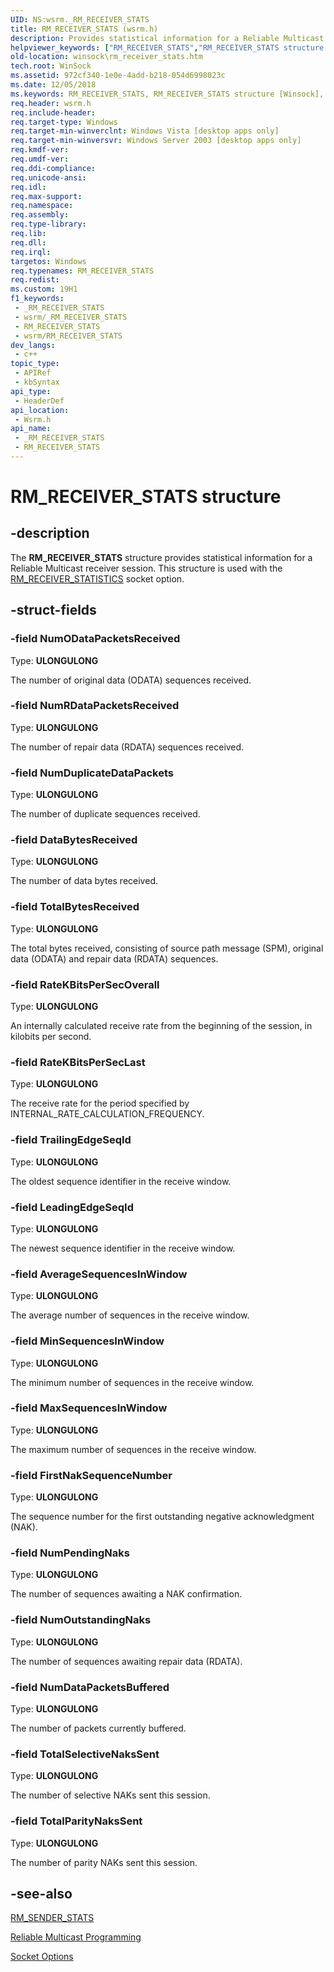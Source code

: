 ```yaml
---
UID: NS:wsrm._RM_RECEIVER_STATS
title: RM_RECEIVER_STATS (wsrm.h)
description: Provides statistical information for a Reliable Multicast receiver session. This structure is used with the RM_RECEIVER_STATISTICS socket option.
helpviewer_keywords: ["RM_RECEIVER_STATS","RM_RECEIVER_STATS structure [Winsock]","winsock.rm_receiver_stats","wsrm/RM_RECEIVER_STATS"]
old-location: winsock\rm_receiver_stats.htm
tech.root: WinSock
ms.assetid: 972cf340-1e0e-4add-b218-054d6998023c
ms.date: 12/05/2018
ms.keywords: RM_RECEIVER_STATS, RM_RECEIVER_STATS structure [Winsock], winsock.rm_receiver_stats, wsrm/RM_RECEIVER_STATS
req.header: wsrm.h
req.include-header: 
req.target-type: Windows
req.target-min-winverclnt: Windows Vista [desktop apps only]
req.target-min-winversvr: Windows Server 2003 [desktop apps only]
req.kmdf-ver: 
req.umdf-ver: 
req.ddi-compliance: 
req.unicode-ansi: 
req.idl: 
req.max-support: 
req.namespace: 
req.assembly: 
req.type-library: 
req.lib: 
req.dll: 
req.irql: 
targetos: Windows
req.typenames: RM_RECEIVER_STATS
req.redist: 
ms.custom: 19H1
f1_keywords:
 - _RM_RECEIVER_STATS
 - wsrm/_RM_RECEIVER_STATS
 - RM_RECEIVER_STATS
 - wsrm/RM_RECEIVER_STATS
dev_langs:
 - c++
topic_type:
 - APIRef
 - kbSyntax
api_type:
 - HeaderDef
api_location:
 - Wsrm.h
api_name:
 - _RM_RECEIVER_STATS
 - RM_RECEIVER_STATS
---
```


# RM_RECEIVER_STATS structure


## -description

The <b>RM_RECEIVER_STATS</b> structure provides statistical information for a Reliable Multicast receiver session. This structure is used with the <a href="/windows/desktop/WinSock/socket-options">RM_RECEIVER_STATISTICS</a> socket option.

## -struct-fields

### -field NumODataPacketsReceived

Type: <b>ULONGULONG</b>

The number of original data (ODATA) sequences received.

### -field NumRDataPacketsReceived

Type: <b>ULONGULONG</b>

The number of repair data (RDATA) sequences received.

### -field NumDuplicateDataPackets

Type: <b>ULONGULONG</b>

The number of duplicate sequences received.

### -field DataBytesReceived

Type: <b>ULONGULONG</b>

The number of data bytes  received.

### -field TotalBytesReceived

Type: <b>ULONGULONG</b>

The total bytes  received, consisting of source path message (SPM), original data (ODATA) and repair data (RDATA) sequences.

### -field RateKBitsPerSecOverall

Type: <b>ULONGULONG</b>

An internally calculated receive rate from the beginning of the session, in kilobits per second.

### -field RateKBitsPerSecLast

Type: <b>ULONGULONG</b>

The receive rate for the period specified by INTERNAL_RATE_CALCULATION_FREQUENCY.

### -field TrailingEdgeSeqId

Type: <b>ULONGULONG</b>

The oldest sequence identifier in the receive window.

### -field LeadingEdgeSeqId

Type: <b>ULONGULONG</b>

The newest sequence identifier in the receive window.

### -field AverageSequencesInWindow

Type: <b>ULONGULONG</b>

The average number of sequences in the receive window.

### -field MinSequencesInWindow

Type: <b>ULONGULONG</b>

The minimum number of sequences in the receive window.

### -field MaxSequencesInWindow

Type: <b>ULONGULONG</b>

The maximum number of sequences in the receive window.

### -field FirstNakSequenceNumber

Type: <b>ULONGULONG</b>

The sequence number for the first outstanding negative acknowledgment (NAK).

### -field NumPendingNaks

Type: <b>ULONGULONG</b>

The number of sequences awaiting a NAK confirmation.

### -field NumOutstandingNaks

Type: <b>ULONGULONG</b>

The number of sequences awaiting repair data (RDATA).

### -field NumDataPacketsBuffered

Type: <b>ULONGULONG</b>

The number of packets currently buffered.

### -field TotalSelectiveNaksSent

Type: <b>ULONGULONG</b>

The number of selective NAKs sent this session.

### -field TotalParityNaksSent

Type: <b>ULONGULONG</b>

The number of parity NAKs sent this session.

## -see-also

<a href="/windows/desktop/api/wsrm/ns-wsrm-rm_sender_stats">RM_SENDER_STATS</a>



<a href="/windows/desktop/WinSock/reliable-multicast-programming--pgm-">Reliable Multicast Programming</a>



<a href="/windows/desktop/WinSock/socket-options">Socket
  Options</a>

